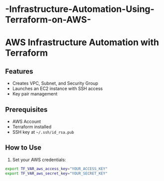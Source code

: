 # -Infrastructure-Automation-Using-Terraform-on-AWS-
# AWS Infrastructure Automation with Terraform

## Features
- Creates VPC, Subnet, and Security Group
- Launches an EC2 instance with SSH access
- Key pair management

## Prerequisites
- AWS Account
- Terraform installed
- SSH key at `~/.ssh/id_rsa.pub`

## How to Use

1. Set your AWS credentials:

```bash
export TF_VAR_aws_access_key="YOUR_ACCESS_KEY"
export TF_VAR_aws_secret_key="YOUR_SECRET_KEY"
